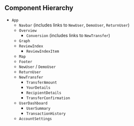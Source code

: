 ## Component Hierarchy

* `App`
  * `Navbar` (includes links to `NewUser`, `DemoUser`, `ReturnUser`)
  * `Overview`
    * `Conversion` (includes links to `NewTransfer`)
  * `Graph`
  * `ReviewIndex`
    * `ReviewIndexItem`
  * `Map`
  * `Footer`
  * `NewUser` / `DemoUser`
  * `ReturnUser`
  * `NewTransfer`
    * `TransferAmount`
    * `YourDetails`
    * `RecipientDetails`
    * `TransferConfirmation`
  * `UserDashboard`
    * `UserSummary`
    * `TransactionHistory`
  * `AccountSettings`
